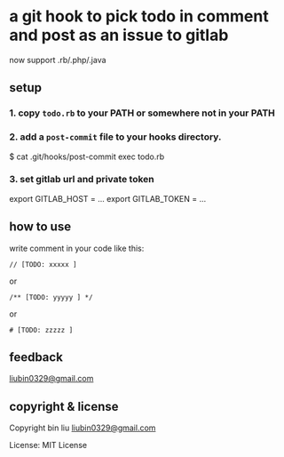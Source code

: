 # a git hook to pick todo in comment and post as an issue to gitlab

now support .rb/.php/.java

## setup

### 1. copy `todo.rb` to your PATH or somewhere not in your PATH

### 2. add a `post-commit` file to your hooks directory.

  $ cat .git/hooks/post-commit
  exec todo.rb

### 3. set gitlab url and private token

  export GITLAB_HOST = ...
  export GITLAB_TOKEN = ...

## how to use

write comment in your code like this:


```
// [TODO: xxxxx ]
```

or

```
/** [TODO: yyyyy ] */
```
or

```
# [TODO: zzzzz ]
```



## feedback

  liubin0329@gmail.com

## copyright & license

Copyright bin liu liubin0329@gmail.com

License: MIT License
